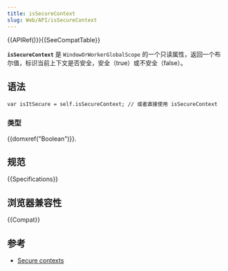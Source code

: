 ```yaml
---
title: isSecureContext
slug: Web/API/isSecureContext
---
```


{{APIRef()}}{{SeeCompatTable}}

**`isSecureContext`** 是 `WindowOrWorkerGlobalScope` 的一个只读属性，返回一个布尔值，标识当前上下文是否安全，安全（true）或不安全（false）。

## 语法

```plain
var isItSecure = self.isSecureContext; // 或者直接使用 isSecureContext
```

### 类型

{{domxref("Boolean")}}.

## 规范

{{Specifications}}

## 浏览器兼容性

{{Compat}}

## 参考

- [Secure contexts](/zh-CN/docs/Web/Security/Secure_Contexts)
